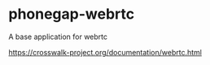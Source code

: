 # phonegap-webrtc
A base application for webrtc

https://crosswalk-project.org/documentation/webrtc.html